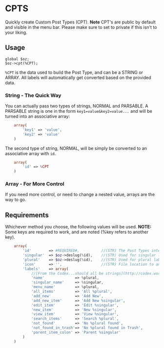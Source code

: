# CPTS
Quickly create Custom Post Types (CPT). **Note** CPT's are public by default and visible in the menu bar. Please make sure to set to private if this isn't to your liking.

## Usage
	global $oz;
	$oz->cpt(%CPT);

`%CPT` is the data used to build the Post Type, and can be a STRING or ARRAY. All labels will automatically get converted based on the provided data.

### String - The Quick Way
You can actually pass two types of strings, NORMAL and PARSABLE. A PARSABLE string is one in the form `key1=value&key2=value...` and will be turned into an associative array:
```php
	array(
		'key1' => 'value',
		'key2' => 'value'
	)
```
The second type of string, NORMAL, will be simply be converted to an associative array with `id`.
```php
	array(
		'id' => %CPT
	)
```

### Array - For More Control
If you need more control, or need to change a nested value, arrays are the way to go.

## Requirements
Whichever method you choose, the following values will be used. **NOTE:** Some keys are required to work, and are noted (%key refers to another key).
```php
	array(
		'id'		=> #REQUIRED#, 			//(STR) The Post Types internal id/slug
		'singular'	=> $oz->deslug(%id),	//(STR) Used for singular labels
		'plural'	=> $oz->deslug(%id),	//(STR) Used for plural labels
		'icon'		=> '',					//(STR) File location to an Oz CPT Spritesheet, for use in menus and pages
		'labels'	=> array(
			//[From the Codex...should all be strings](http://codex.wordpress.org/Function_Reference/register_post_type)
			'name'				=> %plural,
			'singular_name'		=> %singular,
			'menu_name'			=> %plural,
			'all_items'			=> 'All %plural',
			'add_new'			=> 'Add New',
			'add_new_item'		=> 'Add New %singular',
			'edit_item'			=> 'Edit %singular',
			'new_item'			=> 'New %singular',
			'view_item'			=> 'View %singular',
			'search_items'		=> 'Search %plural',
			'not_found'			=> 'No %plural found',
			'not_found_in_trash'=> 'No %plural found in Trash',
			'parent_item_colon'	=> 'Parent %singular'
		)
	)
```